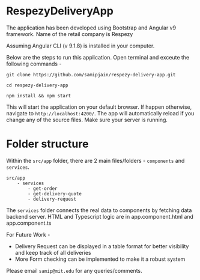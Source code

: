 # RespezyDeliveryApp

The application has been developed using Bootstrap and Angular v9 framework. Name of the retail company is Respezy

Assuming Angular CLI (v 9.1.8) is installed in your computer.

Below are the steps to run this application. Open terminal and exceute the following commands -

```
git clone https://github.com/samipjain/respezy-delivery-app.git

cd respezy-delivery-app

npm install && npm start
```

This will start the application on your default browser. If happen otherwise, navigate to `http://localhost:4200/`. The app will automatically reload if you change any of the source files. Make sure your server is running.

# Folder structure

Within the `src/app` folder, there are 2 main files/folders - `components` and `services`.

```
src/app
    - services
        - get-order
        - get-delivery-quote
        - delivery-request
```

The `services` folder connects the real data to components by fetching data backend server. HTML and Typescript logic are in app.component.html and app.component.ts

For Future Work - 
- Delivery Request can be displayed in a table format for better visibility and keep track of all deliveries
- More Form checking can be implemented to make it a robust system

Please email `samip@mit.edu` for any queries/comments.
